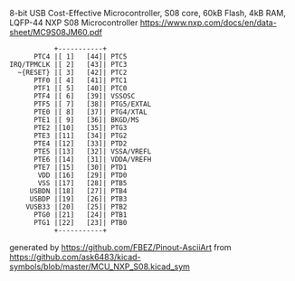 8-bit USB Cost-Effective Microcontroller, S08 core, 60kB Flash, 4kB RAM, LQFP-44
NXP S08 Microcontroller
https://www.nxp.com/docs/en/data-sheet/MC9S08JM60.pdf


	           +-----------+
	      PTC4 |[ 1]   [44]| PTC5
	IRQ/TPMCLK |[ 2]   [43]| PTC3
	  ~{RESET} |[ 3]   [42]| PTC2
	      PTF0 |[ 4]   [41]| PTC1
	      PTF1 |[ 5]   [40]| PTC0
	      PTF4 |[ 6]   [39]| VSSOSC
	      PTF5 |[ 7]   [38]| PTG5/EXTAL
	      PTE0 |[ 8]   [37]| PTG4/XTAL
	      PTE1 |[ 9]   [36]| BKGD/MS
	      PTE2 |[10]   [35]| PTG3
	      PTE3 |[11]   [34]| PTG2
	      PTE4 |[12]   [33]| PTD2
	      PTE5 |[13]   [32]| VSSA/VREFL
	      PTE6 |[14]   [31]| VDDA/VREFH
	      PTE7 |[15]   [30]| PTD1
	       VDD |[16]   [29]| PTD0
	       VSS |[17]   [28]| PTB5
	     USBDN |[18]   [27]| PTB4
	     USBDP |[19]   [26]| PTB3
	    VUSB33 |[20]   [25]| PTB2
	      PTG0 |[21]   [24]| PTB1
	      PTG1 |[22]   [23]| PTB0
	           +-----------+


generated by https://github.com/FBEZ/Pinout-AsciiArt from https://github.com/ask6483/kicad-symbols/blob/master/MCU_NXP_S08.kicad_sym